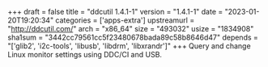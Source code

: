 +++
draft = false
title = "ddcutil 1.4.1-1"
version = "1.4.1-1"
date = "2023-01-20T19:20:34"
categories = ['apps-extra']
upstreamurl = "http://ddcutil.com/"
arch = "x86_64"
size = "493032"
usize = "1834908"
sha1sum = "3442cc79561cc5f23480678bada89c58b8646d47"
depends = "['glib2', 'i2c-tools', 'libusb', 'libdrm', 'libxrandr']"
+++
Query and change Linux monitor settings using DDC/CI and USB.